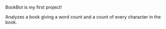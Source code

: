 BookBot is my first project!

Analyzes a book giving a word count and a count of every character in the book.

